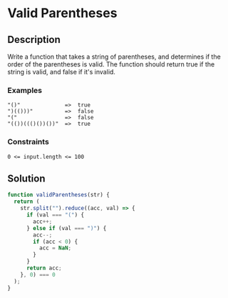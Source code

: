 # Valid Parentheses

## Description

Write a function that takes a string of parentheses, and determines if the order of the parentheses is valid. The function should return true if the string is valid, and false if it's invalid.

### Examples

```
"()"              =>  true
")(()))"          =>  false
"("               =>  false
"(())((()())())"  =>  true
```

### Constraints

`0 <= input.length <= 100`

## Solution

```javascript
function validParentheses(str) {
  return (
    str.split("").reduce((acc, val) => {
      if (val === "(") {
        acc++;
      } else if (val === ")") {
        acc--;
        if (acc < 0) {
          acc = NaN;
        }
      }
      return acc;
    }, 0) === 0
  );
}
```
